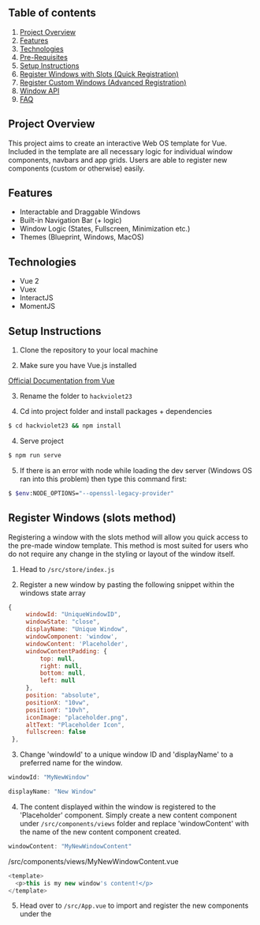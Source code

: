 


## Table of contents
1. [Project Overview](#project-overview)
2. [Features](#features)
3. [Technologies](#technologies)
4. [Pre-Requisites](#pre-requisites)
5. [Setup Instructions](#setup-instructions)
6. [Register Windows with Slots (Quick Registration)](#register-windows-slots)
7. [Register Custom Windows (Advanced Registration)](#register-windows-custom)
8. [Window API](#window-api)
9. [FAQ](#faq)

<a name="project-overview"></a>
## Project Overview
This project aims to create an interactive Web OS template for Vue. Included in the template are all necessary logic for individual window components, navbars and app grids. Users are able to register new components (custom or otherwise) easily. 

<a name="features"></a>
## Features
- Interactable and Draggable Windows
- Built-in Navigation Bar (+ logic)
- Window Logic (States, Fullscreen, Minimization etc.)
- Themes (Blueprint, Windows, MacOS)

<a name="technologies"></a>
## Technologies
- Vue 2
- Vuex 
- InteractJS
- MomentJS

<a name="setup-instruction"></a>
## Setup Instructions

1. Clone the repository to your local machine

2. Make sure you have Vue.js installed 

[Official Documentation from Vue](https://vuejs.org/v2/guide/installation.html)

3. Rename the folder to ```hackviolet23```

4. Cd into project folder and install packages + dependencies


```bash
$ cd hackviolet23 && npm install
```

4. Serve project

```bash
$ npm run serve
```
5. If there is an error with node while loading the dev server (Windows OS ran into this problem) then type this command first:

```bash
$ $env:NODE_OPTIONS="--openssl-legacy-provider"
```

<a name="register-windows-slots"></a>
## Register Windows (slots method)

Registering a window with the slots method will allow you quick access to the pre-made window template. This method is most suited for users who do not require any change in the styling or layout of the window itself.

1. Head to ```/src/store/index.js```

2. Register a new window by pasting the following snippet within the windows state array

```js
{
     windowId: "UniqueWindowID", 
     windowState: "close",
     displayName: "Unique Window",
     windowComponent: 'window',
     windowContent: 'Placeholder',
     windowContentPadding: {
         top: null,
         right: null,
         bottom: null,
         left: null
     },
     position: "absolute",
     positionX: "10vw",
     positionY: "10vh",
     iconImage: "placeholder.png",
     altText: "Placeholder Icon",
     fullscreen: false
 },
 ```
 
3. Change 'windowId' to a unique window ID and 'displayName' to a preferred name for the window.

```js
windowId: "MyNewWindow"
```

```js
displayName: "New Window"
```

4. The content displayed within the window is registered to the 'Placeholder' component. Simply create a new content component under ```/src/components/views``` folder and replace 'windowContent' with the name of the new content component created. 

```js
windowContent: "MyNewWindowContent"
```

/src/components/views/MyNewWindowContent.vue
```js
<template>
  <p>this is my new window's content!</p>
</template>
```

5. Head over to ```/src/App.vue``` to import and register the new components under the <script> section.
  
```js
  import MyNewWindowContent from './components/views/MyNewWindowContent'
```
  
```js
  components: {
    ...,
    MyNewWindowContent
  }
```

6. Save all changed or created files and head to localhost to view changes.
     
<a name="register-windows-custom"></a>
## Register Windows (Custom Window)

Registering a custom window is also made relatively simple due to each window having a dedicated object state tracking the window to present. You might want to register a custom window if the layout or styling of the window itself needs to be modified (i.e. removal or addition of buttons in window's top bar).
     
1. Head to ```/src/store/index.js```

2. Register a new window by pasting the following snippet within the windows state array

```js
{
     windowId: "UniqueWindowID", 
     windowState: "close",
     displayName: "Unique Window",
     windowComponent: 'window',
     windowContent: 'Placeholder',
     windowContentPadding: {
         top: null,
         right: null,
         bottom: null,
         left: null
     },
     position: "absolute",
     positionX: "10vw",
     positionY: "10vh",
     iconImage: "placeholder.png",
     altText: "Placeholder Icon",
     fullscreen: false
 },
 ```
 
3. Change 'windowId' to a unique window ID and 'displayName' to a preferred name for the window.

```js
windowId: "MyCustomWindow"
```

```js
displayName: "Custom Window"
```
     
4. The window UI itself is stored under 'windowComponent' and we can now register our own custom window by changing the registered components.
    
```
windowComponent: 'SpecialWindow'
```
     
5. Create a new window component named ```SpecialWindow.vue
``` under ```/src/components/template``` and ***copy the contents of Window.vue into this new file***. 
     
6. For demonstration purposes, we will simply change the background of the 'top-bar' of the window and add some content replacing the slot section. 
     
Paste this CSS snippet under the style section.
```css
.top-bar {
     background-color: green !important;
}
```
     
Replace the slot tags with this snippet of HTML.   
     
```html
<p>This is my new custom window</p>
```

6. Head over to ```/src/App.vue``` to import and register the new components under the <script> section.
```js
  import SpecialWindow from './components/template/SpecialWindow'
```
  
```js
  components: {
    ...,
    SpecialWindow
  }
```
     
7. Save all changed or created files and head to localhost to view changes.
     
<a name="switch-themes"></a>
## Switching Themes
Included in the template are three different themes, the default Blueprint theme, a MacOS theme and a Windows theme. Switching between themes is made relatively easy but certain themes may require some minor tweaking.

### Blueprint Theme
1. Head over to ```/src/App.vue```, under the script section, import the Blueprint Navbar variant. 
```js 
import Navbar from './components/blueprint/Navbar'
```

2. Under the style section of App.vue, import the Blueprint CSS variant. 
```css
@import './assets/css/blueprint/app.css';
@import './assets/css/blueprint/window.css';
@import './assets/css/blueprint/appgrid.css';
```

3. Save all changes and head to localhost to view changes. 

### Windows Theme
1. Head over to ```/src/App.vue```, under the script section, import the Windows Navbar variant. 
```js 
import Navbar from './components/windows/Navbar'
```

2. Under the style section of App.vue, import the Windows CSS variant. 
```css
@import './assets/css/windows/app.css';
@import './assets/css/windows/window.css';
@import './assets/css/windows/appgrid.css';
```    
     

### MacOS Theme
1. Head over to ```/src/App.vue```, under the script section, import the MacOS Navbar variant ***and MacOS Top Navbar***. 
```js 
import Navbar from './components/macos/Navbar'
import TopNavbar from './components/macos/TopNavbar.vue'
```

2. Register the Top Navbar
```js
components: {
     ...,
     TopNavbar
}```
     
3. Under the style section of App.vue, import the MacOS CSS variant. 
```css
@import './assets/css/macos/app.css';
@import './assets/css/macos/window.css';
@import './assets/css/macos/appgrid.css';
```
     
<a name="window-api"></a>
## Window API
| Name | Description | Type |
| ---- | ----------- | ---- |
| windowId | Unique ID to identify a window | String |
| windowState | Tracks window's open, close or minimized state | String |
| displayName | Label for window in app grid and window header title | String |
| windowComponent | Window's own UI, can be changed to use a custom window, see custom window registration section | String |
| windowContent | Tracks window's content component, will be inserted in under slots if making use of standard window, see registration of windows with slots section | String |
| windowContentPadding | Sets padding of content within the window | String or null |
| position | Sets CSS position of window | String |
| positionX | Sets initial X displacement of window | String |
| positionY | Sets intial Y displacement of window | String |
| iconImage | Name of icon image of window, icons should be placed in ```/assets/icons/``` | String |
| altText | Icon's alternative text | String |
| fullscreen | Tracks whether a window is in fullscreen or not | Boolean |
